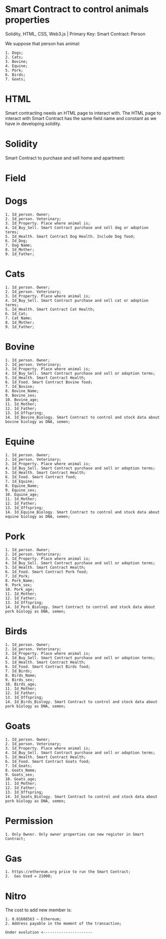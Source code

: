 # Smart Contract to control animals properties
Solidity, HTML, CSS, Web3.js | Primary Key: Smart Contract: Person

We suppose that person has animal:

    1. Dogs;
    2. Cats;
    3. Bovine;
    4. Equine;
    5. Pork;
    6. Birds;
    7. Goats;

       
# HTML

Smart contracting needs an HTML page to interact with. The HTML page to interact with Smart Contract has the same field name and constant as we have in developing solidity.


# Solidity

Smart Contract to purchase and sell home and apartment:

# Field

# Dogs

    1. Id_person. Owner;
    2. Id_person. Veterinary;
    3. Id_Property. Place where animal is;
    4. Id_Buy_Sell. Smart Contract purchase and sell dog or adoption terms;
    5. Id_Health. Smart Contract Dog Health. Include Dog food;
    6. Id_Dog;
    7. Dog Name;
    8. Id_Mother;
    9. Id_Father;

# Cats

    1. Id_person. Owner;
    2. Id_person. Veterinary;
    3. Id_Property. Place where animal is;
    4. Id_Buy_Sell. Smart Contract purchase and sell cat or adoption terms;
    5. Id_Health. Smart Contract Cat Health;
    6. Id_Cat;
    7. Cat_Name;
    8. Id_Mother;
    9. Id_Father;
    
# Bovine

    1. Id_person. Owner;
    2. Id_person. Veterinary;
    3. Id_Property. Place where animal is;
    4. Id_Buy_Sell. Smart Contract purchase and sell or adoption terms;
    5. Id_Health. Smart Contract Health;
    6. Id_Food. Smart Contract Bovine food;
    7. Id_Bovine;
    8. Bovine_Name;
    9. Bovine_sex;
    10. Bovine_age;
    11. Id_Mother;
    12. Id_Father;
    13. Id_Offspring;
    14. Id_Bovine_Biology. Smart Contract to control and stock data about bovine biology as DNA, semen;

# Equine

    1. Id_person. Owner;
    2. Id_person. Veterinary;
    3. Id_Property. Place where animal is;
    4. Id_Buy_Sell. Smart Contract purchase and sell or adoption terms;
    5. Id_Health. Smart Contract Health;
    6. Id_Food. Smart Contract food;
    7. Id_Equine;
    8. Equine_Name;
    9. Equine_sex;
    10. Equine_age;
    11. Id_Mother;
    12. Id_Father;
    13. Id_Offspring;
    14. Id_Equine_Biology. Smart Contract to control and stock data about equine biology as DNA, semen;

# Pork

    1. Id_person. Owner;
    2. Id_person. Veterinary;
    3. Id_Property. Place where animal is;
    4. Id_Buy_Sell. Smart Contract purchase and sell or adoption terms;
    5. Id_Health. Smart Contract Health;
    6. Id_Food. Smart Contract Pork food;
    7. Id_Pork;
    8. Pork_Name;
    9. Pork_sex;
    10. Pork_age;
    11. Id_Mother;
    12. Id_Father;
    13. Id_Offspring;
    14. Id_Pork_Biology. Smart Contract to control and stock data about pork biology as DNA, semen;

# Birds

    1. Id_person. Owner;
    2. Id_person. Veterinary;
    3. Id_Property. Place where animal is;
    4. Id_Buy_Sell. Smart Contract purchase and sell or adoption terms;
    5. Id_Health. Smart Contract Health;
    6. Id_Food. Smart Contract Birds food;
    7. Id_Birds;
    8. Birds_Name;
    9. Birds_sex;
    10. Birds_age;
    11. Id_Mother;
    12. Id_Father;
    13. Id_Offspring;
    14. Id_Birds_Biology. Smart Contract to control and stock data about pork biology as DNA, semen;

# Goats

    1. Id_person. Owner;
    2. Id_person. Veterinary;
    3. Id_Property. Place where animal is;
    4. Id_Buy_Sell. Smart Contract purchase and sell or adoption terms;
    5. Id_Health. Smart Contract Health;
    6. Id_Food. Smart Contract Goats food;
    7. Id_Goats;
    8. Goats_Name;
    9. Goats_sex;
    10. Goats_age;
    11. Id_Mother;
    12. Id_Father;
    13. Id_Offspring;
    14. Id_Goats_Biology. Smart Contract to control and stock data about pork biology as DNA, semen;

# Permission

    1. Only Owner. Only owner properties can new register in Smart Contract;

# Gas

    1. https://ethereum.org price to run the Smart Contract;
    2.  Gas Used = 21000;

# Nitro

The cost to add new member is:

    1. 0.01608563 – Ethereum;
    2. Address payable in the moment of the transaction;
    
    Under evolution <----------------------
